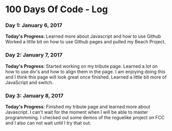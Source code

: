 # 100 Days Of Code - Log

### Day 1: January 6, 2017

**Today's Progress**: Learned more about Javascript and how to use Github 
Worked a little bit on how to use Github pages and pulled my Beach Project.

### Day 2: January 7, 2017 

**Today's Progress**: Started working on my tribute page. 
Learned a lot on how to use div's and how to align them in the page.
I am enjoying doing this and I think this page will look great once finished.
Learned a little bit more of JavaScript and switch.

### Day 3: January 8, 2017 

**Today's Progress**: Finished my tribute page and learned more about Javascript.
I can't wait for the moment when I will be able to master programmming.
I checked out some demos of the roguelike project on FCC and I also can not wait until I try that out.